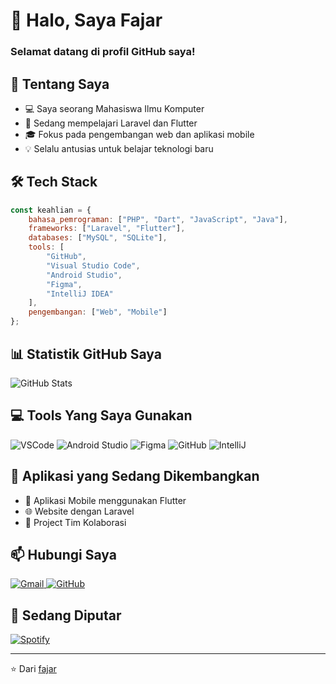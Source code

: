 # 👋 Halo, Saya Fajar
### Selamat datang di profil GitHub saya!

</details>

## 🚀 Tentang Saya
- 💻 Saya seorang Mahasiswa Ilmu Komputer
- 🌱 Sedang mempelajari Laravel dan Flutter 
- 🎓 Fokus pada pengembangan web dan aplikasi mobile
- 💡 Selalu antusias untuk belajar teknologi baru

## 🛠️ Tech Stack
```javascript
const keahlian = {
    bahasa_pemrograman: ["PHP", "Dart", "JavaScript", "Java"],
    frameworks: ["Laravel", "Flutter"],
    databases: ["MySQL", "SQLite"],
    tools: [
        "GitHub",
        "Visual Studio Code",
        "Android Studio",
        "Figma",
        "IntelliJ IDEA"
    ],
    pengembangan: ["Web", "Mobile"]
};
```

## 📊 Statistik GitHub Saya
![GitHub Stats](https://github-readme-stats.vercel.app/api?username=fajaralfad&show_icons=true&theme=radical)

## 💻 Tools Yang Saya Gunakan
<p align="left">
    <img src="https://img.shields.io/badge/VSCode-007ACC?style=for-the-badge&logo=visual-studio-code&logoColor=white" alt="VSCode"/>
    <img src="https://img.shields.io/badge/Android_Studio-3DDC84?style=for-the-badge&logo=android-studio&logoColor=white" alt="Android Studio"/>
    <img src="https://img.shields.io/badge/Figma-F24E1E?style=for-the-badge&logo=figma&logoColor=white" alt="Figma"/>
    <img src="https://img.shields.io/badge/GitHub-181717?style=for-the-badge&logo=github&logoColor=white" alt="GitHub"/>
    <img src="https://img.shields.io/badge/IntelliJ-000000?style=for-the-badge&logo=intellij-idea&logoColor=white" alt="IntelliJ"/>
</p>

## 📱 Aplikasi yang Sedang Dikembangkan
- 📱 Aplikasi Mobile menggunakan Flutter
- 🌐 Website dengan Laravel
- 💼 Project Tim Kolaborasi

## 📫 Hubungi Saya
<div align="left">
    <a href="mailto:fajaralfad85@gmail.com" target="_blank">
        <img src="https://img.shields.io/badge/Gmail-D14836?style=for-the-badge&logo=gmail&logoColor=white" alt="Gmail"/>
    </a>
    <a href="https://github.com/fajaralfad" target="_blank">
        <img src="https://img.shields.io/badge/GitHub-100000?style=for-the-badge&logo=github&logoColor=white" alt="GitHub"/>
    </a>
</div>


## 🎵 Sedang Diputar
[![Spotify](https://novatorem-spotify-seven.vercel.app/api/spotify)](https://open.spotify.com/user/5pgdz36mn9sjclyvn5o7987s3?si=8a348d442bce42f2)

---
⭐️ Dari [fajar](https://github.com/fajaralfad)

